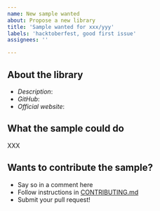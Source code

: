 ```yaml
---
name: New sample wanted
about: Propose a new library
title: 'Sample wanted for xxx/yyy'
labels: 'hacktoberfest, good first issue'
assignees: ''

---
```


## About the library

- *Description*:   
- *GitHub*: 
- *Official website*: 

## What the sample could do

XXX

## Wants to contribute the sample?

- Say so in a comment here
- Follow instructions in [CONTRIBUTING.md](https://github.com/LouisCAD/kotlin-libraries-playground/blob/main/CONTRIBUTING.md)
- Submit your pull request!
